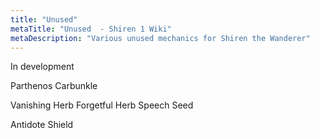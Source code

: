 ```yaml
---
title: "Unused"
metaTitle: "Unused  - Shiren 1 Wiki"
metaDescription: "Various unused mechanics for Shiren the Wanderer"
---
```


In development

Parthenos
Carbunkle

Vanishing Herb
Forgetful Herb
Speech Seed

Antidote Shield